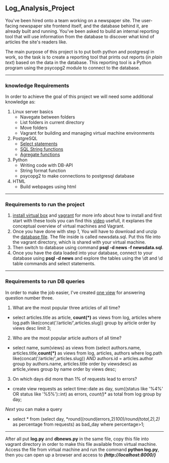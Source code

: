 ## Log_Analysis_Project
You've been hired onto a team working on a newspaper site. The user-facing newspaper site frontend itself, and the database behind it, are already built and running. You've been asked to build an internal reporting tool that will use information from the database to discover what kind of articles the site's readers like.

The main purpose of this project is to put both python and postgresql in work, so the task is to create a reporting tool that prints out reports (*in plain text*) based on the data in the database. This reporting tool is a Python program using the psycopg2 module to connect to the database.
* * *
### knowledge Requirements
In order to achieve the goal of this project we will need some additional knowledge as:
1. Linux server basics
    * Navegate between folders
    * List folders in current directory
    * Move folders
    * Vagrant for building and managing virtual machine environments
2. PostgreSQL
    * [Select statements](https://www.postgresql.org/docs/9.5/static/sql-select.html)
    * [SQL String functions](https://www.postgresql.org/docs/9.5/static/functions-string.html)
    * [Agregate functions](https://www.postgresql.org/docs/9.5/static/functions-aggregate.html)
3. Python
    * Writing code with DB-API
    * String format function
    * psycopg2 to make connections to postgresql database
4. HTML
    * Build webpages using html
* * *    
### Requirements to run the project
1. [install virtual box](https://www.virtualbox.org/wiki/Download_Old_Builds_5_1) and [vagrant](https://www.vagrantup.com/) for more info about how to install and first start with these tools you can find this [video](https://www.youtube.com/watch?v=djnqoEO2rLc) usefull, it explanes the conceptual overview of virtual machines and Vagrant.
2. Once you have done with step *1*, You will have to download and unzip the [database file](https://d17h27t6h515a5.cloudfront.net/topher/2016/August/57b5f748_newsdata/newsdata.zip). The file inside is called newsdata.sql. Put this file into the vagrant directory, which is shared with your virtual machine.
3. Then switch to database using command **psql -d news -f newsdata.sql**.
4. Once you have the data loaded into your database, connect to your database using **psql -d news** and explore the tables using the \dt and \d table commands and select statements.
* * *
### Requirements to run DB queries

In order to make the job easier, I've created [one view](https://www.postgresql.org/docs/9.2/static/sql-createview.html) for answering question number three.

1. What are the most popular three articles of all time?
  * select articles.title as article,
      **count(*)** as views from log,
      articles where log.path
      like(concat('/article/',articles.slug))
      group by article order by views desc limit 3;

2. Who are the most popular article authors of all time?
  * select name, sum(views) as views from (select authors.name,
      articles.title,**count(*)** as views from log, articles,
      authors where log.path like(concat('/article/',articles.slug))
      AND authors.id = articles.author group by authors.name,
      articles.title order by viewsdesc) as article_views
      group by name order by views desc;

3. On which days did more than 1% of requests lead to errors?
  * create view requests as select time::date as day,
      sum((status like '%4%' OR status like '%5%')::int) as errors,
      *count(*)* as total from log group by day;

  *_Next_* you can make a query
  * select * from (select day, *round((round(errors,2)*100)/round(total,2),2)*
      as percentage from requests) as bad_day where percentage>1;
 * * *
 After all put **log.py** and **dbnews.py** in the same file, copy this file into vagrant directory in order to make this file available from virtual machine. Access the file from virtual machine and run the command **python log.py**, then you can open up a browser and access to **_(http://localhost:8000/)_**
